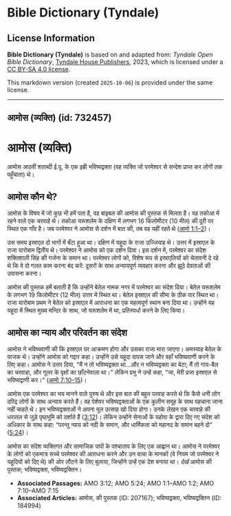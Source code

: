 # Bible Dictionary (Tyndale)

## License Information

**Bible Dictionary (Tyndale)** is based on and adapted from: _Tyndale Open Bible Dictionary_, [Tyndale House Publishers](https://tyndaleopenresources.com/), 2023, which is licensed under a [CC BY-SA 4.0 license](https://creativecommons.org/licenses/by-sa/4.0/legalcode.en).

This markdown version (created `2025-10-06`) is provided under the same license.



--------------------------------

## आमोस (व्यक्ति) (id: 732457)

आमोस (व्यक्ति)
==============

आमोस आठवीं शताब्दी ई.पू. के एक इब्री भविष्यद्वक्ता (वह व्यक्ति जो परमेश्वर से सन्देश प्राप्त कर लोगों तक पहुँचाता) थे।

आमोस कौन थे?
------------

आमोस के विषय में जो कुछ भी हमें पता है, वह बाइबल की आमोस की पुस्तक से मिलता है। वह तकोआ में रहने वाले एक चरवाहे थे। तकोआ यरूशलेम के दक्षिण में लगभग 16 किलोमीटर (10 मील) की दूरी पर स्थित एक गाँव है। जब परमेश्वर ने आमोस से दर्शन में बात की, तब वह यहीं रहते थे ([आमो 1:1–2](https://ref.ly/Amos1:1-Amos1:2))।

उस समय इस्राएल दो भागों में बँटा हुआ था। दक्षिण में यहूदा के राजा उज्जियाह थे। उत्तर में इस्राएल के राजा यारोबाम द्वितीय थे। परमेश्वर ने आमोस को एक दर्शन दिया। इस दर्शन में, परमेश्वर का संदेश शक्तिशाली सिंह की गर्जना के समान था। परमेश्वर लोगों को, विशेष रूप से इस्राएलियों को चेतावनी दे रहे थे कि वे दो गलत काम करना बंद करें: दूसरों के साथ अन्यायपूर्ण व्यवहार करना और झूठे देवताओं की उपासना करना।

आमोस की पुस्तक हमें बताती है कि उन्होंने बेतेल नामक नगर में परमेश्वर का संदेश दिया। बेतेल यरूशलेम के लगभग 19 किलोमीटर (12 मील) उत्तर में स्थित था। बेतेल इस्राएल की सीमा के ठीक पार स्थित था। राजा यारोबाम प्रथम ने बेतेल को इस्राएल में आराधना का एक महत्वपूर्ण स्थान बना दिया था। उन्होंने यह यहूदा में स्थित मुख्य मन्दिर के साथ, जो यरूशलेम में था, प्रतिस्पर्धा करने के लिए किया।

आमोस का न्याय और परिवर्तन का संदेश
----------------------------------

आमोस ने भविष्यवाणी की कि इस्राएल पर आक्रमण होगा और उसका राजा मारा जाएगा। अमस्याह बेतेल के याजक थे। उन्होंने आमोस को गद्दार कहा। उन्होंने उसे यहूदा वापस जाने और वहाँ भविष्यवाणी करने के लिए कहा। आमोस ने उत्तर दिया, "मैं न तो भविष्यद्वक्ता था...और न भविष्यद्वक्ता का बेटा; मैं तो गाय\-बैल का चरवाहा, और गूलर के वृक्षों का छाँटनेवाला था।" लेकिन प्रभु ने उन्हें कहा, "जा, मेरी प्रजा इस्राएल से भविष्यद्वाणी कर।" ([आमो 7:10–15](https://ref.ly/Amos7:10-Amos7:15))।

आमोस एक परमेश्वर का भय मानने वाले पुरुष थे और इस बात की बहुत परवाह करते थे कि कैसे धनी लोग दरिद्र लोगों के साथ अन्याय करते हैं। वह पेशेवर भविष्यद्वक्ताओं के एक कुलीन समूह के साथ पहचाना जाना नहीं चाहते थे। इन भविष्यद्वक्ताओं ने अपना मूल उत्साह खो दिया होगा। उनके लेखन एक चरवाहे की धरातल से जुड़े पृष्ठभूमि को दर्शाते हैं ([3:12](https://ref.ly/Amos3:12))। लेकिन उन्होंने सेनाओं के यहोवा के द्वारा दिए गए संदेश को अधिकार के साथ कहा: “परन्तु न्याय को नदी के समान, और धार्मिकता को महानद के समान बहने दो” ([5:24](https://ref.ly/Amos5:24))।

आमोस का संदेश व्यक्तिगत और सामाजिक पापों के पश्चाताप के लिए एक आह्वान था। आमोस ने परमेश्वर के लोगों को एकमात्र सच्चे परमेश्वर की आराधना करने और उन वाचा के मानकों (वे नियम जो परमेश्वर ने यहूदियों को दिए थे) की ओर लौटने के लिए बुलाया, जिन्होंने उन्हें एक देश बनाया था। *देखें* आमोस की पुस्तक; भविष्यद्वक्ता, भविष्यद्वक्तिन।

* **Associated Passages:** AMO 3:12; AMO 5:24; AMO 1:1–AMO 1:2; AMO 7:10–AMO 7:15
* **Associated Articles:** आमोस, की पुस्तक  (ID: 207167); भविष्यद्वक्ता, भविष्यद्वक्तिन (ID: 184994)

